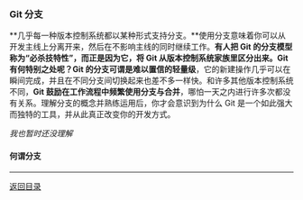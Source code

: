 
### Git 分支

**几乎每一种版本控制系统都以某种形式支持分支。**使用分支意味着你可以从开发主线上分离开来，然后在不影响主线的同时继续工作。**有人把 Git 的分支模型称为“必杀技特性”，**而正是因为它，将 Git 从版本控制系统家族里区分出来。Git 有何特别之处呢？Git 的分支可谓是难以置信的**轻量级**，它的新建操作几乎可以在瞬间完成，并且在不同分支间切换起来也差不多一样快。和许多其他版本控制系统不同，**Git 鼓励在工作流程中频繁使用分支与合并**，哪怕一天之内进行许多次都没有关系。理解分支的概念并熟练运用后，你才会意识到为什么 Git 是一个如此强大而独特的工具，并从此真正改变你的开发方式。

*我也暂时还没理解*

#### 何谓分支

- - -



[返回目录](https://github.com/wdyggh/note)
